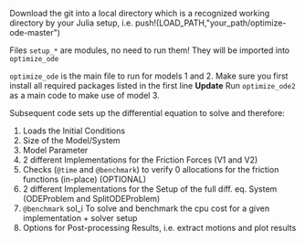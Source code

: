 
Download the git into a local directory which is a recognized working directory by your Julia setup, i.e. push!(LOAD_PATH,"your_path/optimize-ode-master")

Files `setup_*` are modules, no need to run them! They will be imported into `optimize_ode`

`optimize_ode` is the main file to run for models 1 and 2. Make sure you first install all required packages listed in the first line
**Update**
Run `optimize_ode2` as a main code to make use of model 3.

Subsequent code sets up the differential equation to solve and therefore:

 1. Loads the Initial Conditions
 1. Size of the Model/System
 1. Model Parameter
 1. 2 different Implementations for the Friction Forces (V1 and V2)
 1. Checks (`@time` and `@benchmark`) to verify 0 allocations for the friction functions (in-place) (OPTIONAL)  
 1. 2 different Implementations for the Setup of the full diff. eq. System (ODEProblem and SplitODEProblem)
 1. `@benchmark` sol_i To solve and benchmark the cpu cost for a given implementation + solver setup
 1. Options for Post-processing Results, i.e. extract motions and plot results
 
